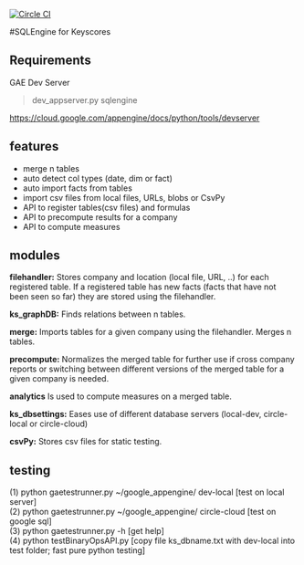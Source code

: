 [![Circle CI](https://circleci.com/gh/keyscores/sqlengine.svg?style=svg&circle-token=c2162c43e6e515771ece132b08806d37aff998ba)](https://circleci.com/gh/keyscores/sqlengine)

#SQLEngine for Keyscores

## Requirements

GAE Dev Server
>dev_appserver.py sqlengine

https://cloud.google.com/appengine/docs/python/tools/devserver

## features
- merge n tables
- auto detect col types (date, dim or fact)
- auto import facts from tables
-  import csv files from local files, URLs, blobs or CsvPy
- API to register tables(csv files) and formulas
- API to precompute results for a company
- API to compute measures

## modules
**filehandler:** Stores company and location (local file, URL, ..) for each registered table. If a registered table has new facts (facts that have not been seen so far) they are stored using the filehandler.

**ks_graphDB:** Finds relations between n tables.

**merge:** Imports tables for a given company using the filehandler. Merges n tables.

**precompute:** Normalizes the merged table for further use if cross company reports or switching between different versions of the merged table for a given company is needed.

**analytics** Is used to compute measures on a merged table.

**ks_dbsettings:** Eases use of different database servers (local-dev, circle-local or circle-cloud)

**csvPy:** Stores csv files for static testing.

## testing
(1) python gaetestrunner.py ~/google_appengine/ dev-local [test on local server]    
(2) python gaetestrunner.py ~/google_appengine/ circle-cloud [test on google sql]     
(3) python gaetestrunner.py -h [get help]    
(4) python testBinaryOpsAPI.py [copy file ks_dbname.txt with dev-local into test folder; fast pure python testing]  
